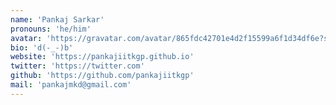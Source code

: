 ```yaml
---
name: 'Pankaj Sarkar'
pronouns: 'he/him'
avatar: 'https://gravatar.com/avatar/865fdc42701e4d2f15599a6f1d34df6e?s=400&d=robohash&r=x'
bio: 'd(-_-)b'
website: 'https://pankajiitkgp.github.io'
twitter: 'https://twitter.com'
github: 'https://github.com/pankajiitkgp'
mail: 'pankajmkd@gmail.com'
---
```

